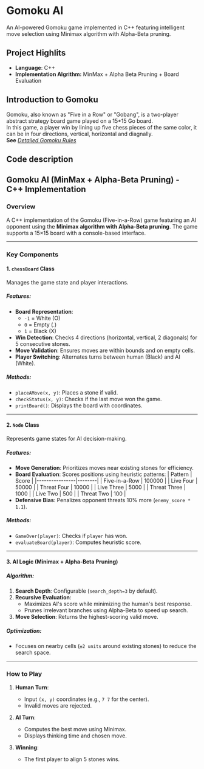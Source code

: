 # **Gomoku AI**
An AI-powered Gomoku game implemented in C++ featuring intelligent move selection using Minimax algorithm with Alpha-Beta pruning. 
## Project Highlits
- **Language**: C++
- **Implementation Algrithm:** MinMax + Alpha Beta Pruning + Board Evaluation

## Introduction to Gomoku
Gomoku, also known as "Five in a Row" or "Gobang", is a two-player abstract strategy board game played on a 15*15 Go board.  
In this game, a player win by lining up five chess pieces of the same color, it can be in four directions, vertical, horizontal and 
diagnally.  
**See** *[Detailed Gomoku Rules](https://en.wikipedia.org/wiki/Gomoku)*

## Code description
## Gomoku AI (MinMax + Alpha-Beta Pruning) - C++ Implementation

### Overview
A C++ implementation of the Gomoku (Five-in-a-Row) game featuring an AI opponent using the **Minimax algorithm with Alpha-Beta pruning**. The game supports a 15×15 board with a console-based interface.

---

### Key Components

#### 1. `chessBoard` Class
Manages the game state and player interactions.

##### Features:
- **Board Representation**:  
  - `-1` = White (O)  
  - `0` = Empty (.)  
  - `1` = Black (X)  
- **Win Detection**: Checks 4 directions (horizontal, vertical, 2 diagonals) for 5 consecutive stones.
- **Move Validation**: Ensures moves are within bounds and on empty cells.
- **Player Switching**: Alternates turns between human (Black) and AI (White).

##### Methods:
- `placeAMove(x, y)`: Places a stone if valid.
- `checkStatus(x, y)`: Checks if the last move won the game.
- `printBoard()`: Displays the board with coordinates.

---

#### 2. `Node` Class
Represents game states for AI decision-making.

##### Features:
- **Move Generation**: Prioritizes moves near existing stones for efficiency.
- **Board Evaluation**: Scores positions using heuristic patterns:
  | Pattern        | Score  |
  |----------------|--------|
  | Five-in-a-Row  | 100000 |
  | Live Four      | 50000  |
  | Threat Four    | 10000  |
  | Live Three     | 5000   |
  | Threat Three   | 1000   |
  | Live Two       | 500    |
  | Threat Two     | 100    |
- **Defensive Bias**: Penalizes opponent threats 10% more (`enemy_score * 1.1`).

##### Methods:
- `GameOver(player)`: Checks if `player` has won.
- `evaluateBoard(player)`: Computes heuristic score.

---

#### 3. AI Logic (Minimax + Alpha-Beta Pruning)
##### Algorithm:
1. **Search Depth**: Configurable (`search_depth=3` by default).
2. **Recursive Evaluation**:
   - Maximizes AI's score while minimizing the human's best response.
   - Prunes irrelevant branches using Alpha-Beta to speed up search.
3. **Move Selection**: Returns the highest-scoring valid move.

##### Optimization:
- Focuses on nearby cells (`±2 units` around existing stones) to reduce the search space.

---

### How to Play
1. **Human Turn**:  
   - Input `(x, y)` coordinates (e.g., `7 7` for the center).  
   - Invalid moves are rejected.  

2. **AI Turn**:  
   - Computes the best move using Minimax.  
   - Displays thinking time and chosen move.  

3. **Winning**:  
   - The first player to align 5 stones wins.  
